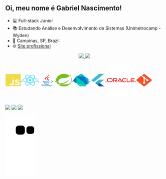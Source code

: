 ## Oi, meu nome é Gabriel Nascimento!

- 💻 Full-stack Junior
- 📚 Estudando Análise e Desenvolvimento de Sistemas (Unimetrocamp - Wyden)
- 📌 Campinas, SP, Brazil
- 🌐 <a href="https://portifolio-bf9c5.web.app/" >Site profissional<a/>

<div align="center">
  <a href="https://github.com/DevGabrielHN">
  <img height="180em" src="https://github-readme-stats.vercel.app/api?username=DevGabrielHN&show_icons=true&theme=dark&include_all_commits=true&count_private=true"/>
  <img height="180em" src="https://github-readme-stats.vercel.app/api/top-langs/?username=DevGabrielHN&layout=compact&langs_count=7&theme=dark"/>
</div>



  
<div style="display: inline_block"><br>
  <img align="center" alt="Gabriel-Js" height="40" width="50" src="https://raw.githubusercontent.com/devicons/devicon/master/icons/javascript/javascript-plain.svg">
  <img align="center" alt="Gabriel-React" height="40" width="50" src="https://raw.githubusercontent.com/devicons/devicon/master/icons/react/react-original.svg">
  <img align="center" alt="Gabriel-Java" height="40" width="50" src="https://github.com/devicons/devicon/blob/master/icons/java/java-original.svg">
  <img align="center" alt="Gabriel-spring" height="40" width="50" src="https://raw.githubusercontent.com/devicons/devicon/master/icons/spring/spring-original.svg">
  <img align="center" alt="Gabriel-dart" height="40" width="50" src="https://github.com/devicons/devicon/blob/master/icons/dart/dart-original.svg">
  <img align="center" alt="Gabriel-flutter" height="40" width="50" src="https://raw.githubusercontent.com/devicons/devicon/master/icons/flutter/flutter-original.svg">
  <img align="center" alt="Gabriel-oracle" height="100" width="90" src="https://github.com/devicons/devicon/blob/master/icons/oracle/oracle-original.svg">
  <img align="center" alt="Gabriel-Git" height="40" width="50" src="https://raw.githubusercontent.com/devicons/devicon/master/icons/git/git-original.svg">
</div>
  
##
  
<div>
  <a href="https://www.linkedin.com/in/gabriel-nascimento-a620a8242/" target="_blank"><img src="https://img.shields.io/badge/-LinkedIn-%230077B5?style=for-the-badge&logo=linkedin&logoColor=white" target="_blank"></a>
 <a href = "https://gabrielhnasc@outlook.com"><img src="https://img.shields.io/badge/-Gmail-%23333?style=for-the-badge&logo=gmail&logoColor=white" target="_blank"></a>
  <a href="https://www.instagram.com/gabriel_hn01/?next=%2F" target="_blank"><img src="https://img.shields.io/badge/-Instagram-%23E4405F?style=for-the-badge&logo=instagram&logoColor=white" target="_blank"></a>
  
  ![Snake animation](https://github.com/rafaballerini/rafaballerini/blob/output/github-contribution-grid-snake.svg)
</div>
